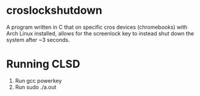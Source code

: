 # croslockshutdown
A program written in C that on specific cros devices (chromebooks) with Arch Linux installed, allows for the screenlock key to instead shut down the system after ~3 seconds.

# Running CLSD
1. Run gcc powerkey
2. Run sudo ./a.out
